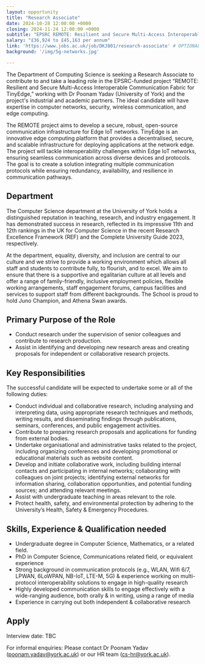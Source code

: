 ```yaml
---
layout: opportunity
title: "Research Associate"
date: 2024-10-28 12:00:00 +0000
closing: 2024-11-24 12:00:00 +0000
subtitle: "EPSRC REMOTE: Resilient and Secure Multi-Access Interoperable Communication Fabric for TinyEdge"
salary: "£36,924 to £45,163 per annum"
link: 'https://www.jobs.ac.uk/job/DKJ801/research-associate' # OPTIONAL: An external link to apply or for more information
background: '/img/5g-networks.jpg'

---
```


The Department of Computing Science is seeking a Research Associate to contribute to and take a leading role in the EPSRC-funded project “REMOTE: Resilient and Secure Multi-Access Interoperable Communication Fabric for TinyEdge,” working with Dr Poonam Yadav (University of York) and the project's industrial and academic partners. The ideal candidate will have expertise in computer networks, security, wireless communication, and edge computing.

The REMOTE project aims to develop a secure, robust, open-source communication infrastructure for Edge IoT networks. TinyEdge is an innovative edge computing platform that provides a decentralised, secure, and scalable infrastructure for deploying applications at the network edge. The project will tackle interoperability challenges within Edge IoT networks, ensuring seamless communication across diverse devices and protocols. The goal is to create a solution integrating multiple communication protocols while ensuring redundancy, availability, and resilience in communication pathways.

## Department

The Computer Science department at the University of York holds a distinguished reputation in teaching, research, and industry engagement. It has demonstrated success in research, reflected in its impressive 11th and 12th rankings in the UK for Computer Science in the recent Research Excellence Framework (REF) and the Complete University Guide 2023, respectively.

At the department, equality, diversity, and inclusion are central to our culture and we strive to provide a working environment which allows all staff and students to contribute fully, to flourish, and to excel. We aim to ensure that there is a supportive and egalitarian culture at all levels and offer a range of family-friendly, inclusive employment policies, flexible working arrangements, staff engagement forums, campus facilities and services to support staff from different backgrounds. The School is proud to hold Juno Champion, and Athena Swan awards.

## Primary Purpose of the Role

* Conduct research under the supervision of senior colleagues and contribute to research production.
* Assist in identifying and developing new research areas and creating proposals for independent or collaborative research projects.

## Key Responsibilities

The successful candidate will be expected to undertake some or all of the following duties:

* Conduct individual and collaborative research, including analysing and interpreting data, using appropriate research techniques and methods, writing results, and disseminating findings through publications, seminars, conferences, and public engagement activities.
* Contribute to preparing research proposals and applications for funding from external bodies.
* Undertake organisational and administrative tasks related to the project, including organizing conferences and developing promotional or educational materials such as website content.
* Develop and initiate collaborative work, including building internal contacts and participating in internal networks; collaborating with colleagues on joint projects; identifying external networks for information sharing, collaboration opportunities, and potential funding sources; and attending relevant meetings.
* Assist with undergraduate teaching in areas relevant to the role.
* Protect health, safety, and environmental protection by adhering to the University’s Health, Safety & Emergency Procedures.

## Skills, Experience & Qualification needed

* Undergraduate degree in Computer Science, Mathematics, or a related field.
* PhD in Computer Science, Communications related field, or equivalent experience
* Strong background in communication protocols (e.g., WLAN, Wifi 6/7, LPWAN, 6LoWPAN, NB-IoT, LTE-M, 5G) & experience working on multi-protocol interoperability solutions to engage in high-quality research
* Highly developed communication skills to engage effectively with a wide-ranging audience, both orally & in writing, using a range of media
* Experience in carrying out both independent & collaborative research

## Apply

Interview date: TBC

For informal enquiries: Please contact Dr Poonam Yadav (poonam.yadav@york.ac.uk) or our HR team (cs-hr@york.ac.uk).